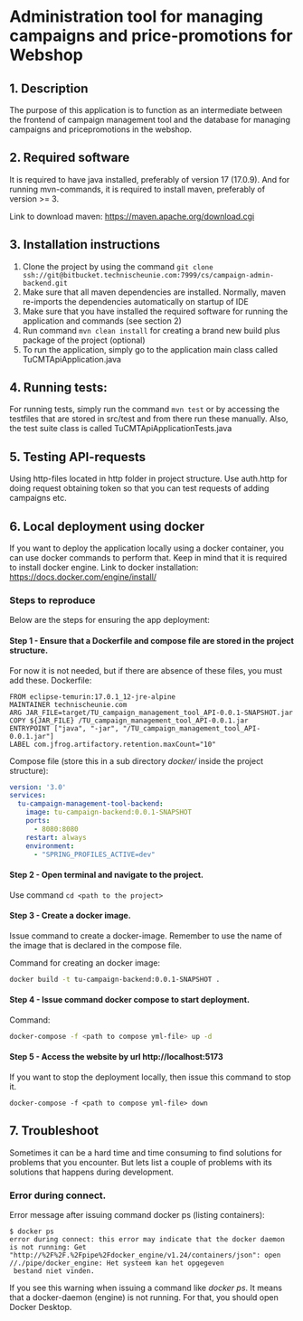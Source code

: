 # Administration tool for managing campaigns and price-promotions for Webshop
 
## 1. Description
The purpose of this application is to function as an intermediate between the frontend of campaign management tool
and the database for managing campaigns and pricepromotions in the webshop.

## 2. Required software
It is required to have java installed, preferably of version 17 (17.0.9). And for running mvn-commands, it is required to install
maven, preferably of version >= 3.

Link to download maven: https://maven.apache.org/download.cgi

## 3. Installation instructions

1. Clone the project by using the command
```git clone ssh://git@bitbucket.technischeunie.com:7999/cs/campaign-admin-backend.git```
2. Make sure that all maven dependencies are installed. Normally, maven re-imports the dependencies automatically
on startup of IDE
3. Make sure that you have installed the required software for running the application and commands (see section 2)
4. Run command ```mvn clean install``` for creating a brand new build plus package of the project (optional)
5. To run the application, simply go to the application main class called TuCMTApiApplication.java

## 4. Running tests:
For running tests, simply run the command ```mvn test``` or by accessing the testfiles that are stored in src/test
and from there run these manually. Also, the test suite class is called TuCMTApiApplicationTests.java

## 5. Testing API-requests
Using http-files located in http folder in project structure. Use auth.http for doing request obtaining token so
that you can test requests of adding campaigns etc.

## 6. Local deployment using docker
If you want to deploy the application locally using a docker container, you can use docker commands to perform that.
Keep in mind that it is required to install docker engine.
Link to docker installation: https://docs.docker.com/engine/install/

### Steps to reproduce
Below are the steps for ensuring the app deployment:

#### Step 1 - Ensure that a Dockerfile and compose file are stored in the project structure.
For now it is not needed, but if there are absence of these files, you must add these.
Dockerfile:
```
FROM eclipse-temurin:17.0.1_12-jre-alpine
MAINTAINER technischeunie.com
ARG JAR_FILE=target/TU_campaign_management_tool_API-0.0.1-SNAPSHOT.jar
COPY ${JAR_FILE} /TU_campaign_management_tool_API-0.0.1.jar
ENTRYPOINT ["java", "-jar", "/TU_campaign_management_tool_API-0.0.1.jar"]
LABEL com.jfrog.artifactory.retention.maxCount="10"
```
Compose file (store this in a sub directory _docker/_ inside the project structure):
```yml
version: '3.0'
services:
  tu-campaign-management-tool-backend:
    image: tu-campaign-backend:0.0.1-SNAPSHOT
    ports:
      - 8080:8080
    restart: always
    environment:
      - "SPRING_PROFILES_ACTIVE=dev"
```
#### Step 2 - Open terminal and navigate to the project.
Use command ```cd <path to the project>```
#### Step 3 - Create a docker image.
Issue command to create a docker-image. Remember to use the name of the image that is
declared in the compose file.

Command for creating an docker image:
```bash
docker build -t tu-campaign-backend:0.0.1-SNAPSHOT .
```
#### Step 4 - Issue command docker compose to start deployment.
Command:
```bash
docker-compose -f <path to compose yml-file> up -d
```
#### Step 5 - Access the website by url http://localhost:5173

If you want to stop the deployment locally, then issue this command to stop it.
```
docker-compose -f <path to compose yml-file> down
```

## 7. Troubleshoot
Sometimes it can be a hard time and time consuming to find solutions for problems that
you encounter. But lets list a couple of problems with its solutions that happens during development.

### Error during connect.
Error message after issuing command docker ps (listing containers):
```
$ docker ps
error during connect: this error may indicate that the docker daemon is not running: Get "http://%2F%2F.%2Fpipe%2Fdocker_engine/v1.24/containers/json": open //./pipe/docker_engine: Het systeem kan het opgegeven
 bestand niet vinden.
```
If you see this warning when issuing a command like _docker ps_. It means that a docker-daemon (engine) is not running.
For that, you should open Docker Desktop.